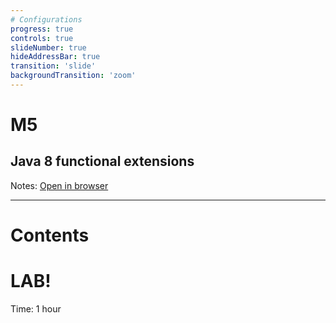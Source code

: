 ```yaml
---
# Configurations
progress: true
controls: true
slideNumber: true
hideAddressBar: true
transition: 'slide' 
backgroundTransition: 'zoom'
---
```


# M5
## Java 8 functional extensions

Notes:
[Open in browser](https://mark.show/?source=https://github.com/rofr/java-training/raw/master/docs/M5_Concurrency/slides.md)

---

# Contents


# LAB!
Time: 1 hour
